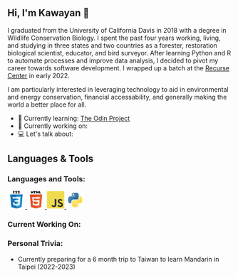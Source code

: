 ## Hi, I'm Kawayan 👋

I graduated from the University of California Davis in 2018 with a degree in Wildlife Conservation Biology. I spent the past four years working, living, and studying in three states and two countries as a forester, restoration biological scientist, educator, and bird surveyor. After learning Python and R to automate processes and improve data analysis, I decided to pivot my career towards software development. I wrapped up a batch at the [Recurse Center](https://www.recurse.com/) in early 2022. 

I am particularly interested in leveraging technology to aid in environmental and energy conservation, financial accessability, and generally making the world a better place for all.

- 🌱 Currently learning: [The Odin Project](https://www.theodinproject.com/)
- 🔨 Currently working on: 
- 💻 Let's talk about: 



<h2>Languages & Tools</h2>
<h3 align="left">Languages and Tools:</h3>
<p align="left"> <a href="https://www.w3schools.com/css/" target="_blank" rel="noreferrer"> <img src="https://raw.githubusercontent.com/devicons/devicon/master/icons/css3/css3-original-wordmark.svg" alt="css3" width="40" height="40"/> </a> <a href="https://www.w3.org/html/" target="_blank" rel="noreferrer"> <img src="https://raw.githubusercontent.com/devicons/devicon/master/icons/html5/html5-original-wordmark.svg" alt="html5" width="40" height="40"/> </a> <a href="https://developer.mozilla.org/en-US/docs/Web/JavaScript" target="_blank" rel="noreferrer"> <img src="https://raw.githubusercontent.com/devicons/devicon/master/icons/javascript/javascript-original.svg" alt="javascript" width="40" height="40"/> </a> <a href="https://www.python.org" target="_blank" rel="noreferrer"> <img src="https://raw.githubusercontent.com/devicons/devicon/master/icons/python/python-original.svg" alt="python" width="40" height="40"/> </a> </p>

### Current Working On:

### Personal Trivia:
- Currently preparing for a 6 month trip to Taiwan to learn Mandarin in Taipei (2022-2023)

